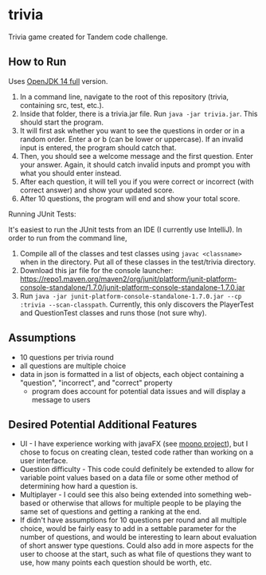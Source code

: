 # trivia
Trivia game created for Tandem code challenge.

## How to Run
Uses [OpenJDK 14 full](https://bell-sw.com/pages/downloads/?version=java-14) version.

1. In a command line, navigate to the root of this repository (trivia, containing src, test, etc.).
1. Inside that folder, there is a trivia.jar file. Run ```java -jar trivia.jar```. This should start the program.
1. It will first ask whether you want to see the questions in order or in a random order. Enter a or b (can be lower or
uppercase). If an invalid input is entered, the program should catch that.
1. Then, you should see a welcome message and the first question. Enter your answer. Again, it should catch invalid inputs
and prompt you with what you should enter instead.
1. After each question, it will tell you if you were correct or incorrect (with correct answer) and show your updated score.
1. After 10 questions, the program will end and show your total score.

Running JUnit Tests:

It's easiest to run the JUnit tests from an IDE (I currently use IntelliJ). In order to run from the command line,
1. Compile all of the classes and test classes using ```javac <classname>``` when in the directory. Put all of these classes
in the test/trivia directory.
1. Download this jar file for the console launcher: https://repo1.maven.org/maven2/org/junit/platform/junit-platform-console-standalone/1.7.0/junit-platform-console-standalone-1.7.0.jar
1. Run ```java -jar junit-platform-console-standalone-1.7.0.jar --cp :trivia --scan-classpath```. Currently, this only discovers
the PlayerTest and QuestionTest classes and runs those (not sure why).

## Assumptions
* 10 questions per trivia round
* all questions are multiple choice
* data in json is formatted in a list of objects, each object containing a "question", "incorrect", and "correct" property
    * program does account for potential data issues and will display a message to users

## Desired Potential Additional Features
* UI - I have experience working with javaFX (see [moono project](https://github.com/selenaqian/moono)), but I chose to
focus on creating clean, tested code rather than working on a user interface.
* Question difficulty - This code could definitely be extended to allow for variable point values based on a data file or
some other method of determining how hard a question is.
* Multiplayer - I could see this also being extended into something web-based or otherwise that allows for multiple people
to be playing the same set of questions and getting a ranking at the end.
* If didn't have assumptions for 10 questions per round and all multiple choice, would be fairly easy to add in a settable
parameter for the number of questions, and would be interesting to learn about evaluation of short answer type questions.
Could also add in more aspects for the user to choose at the start, such as what file of questions they want to use, how many
points each question should be worth, etc.
